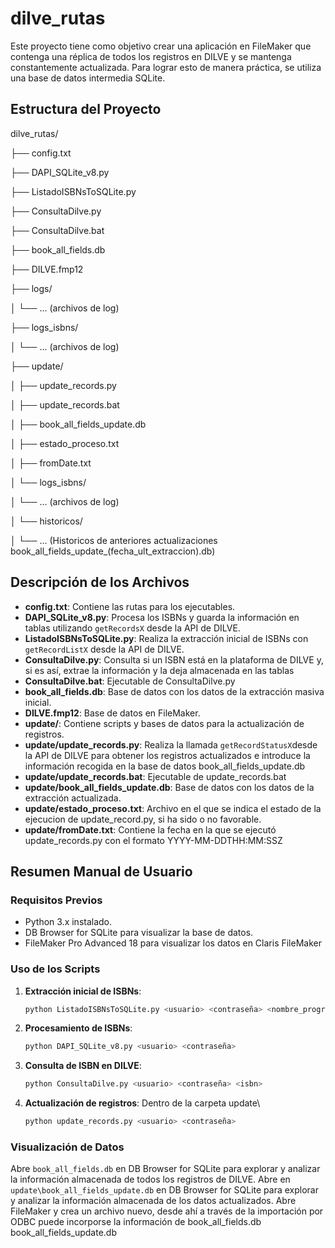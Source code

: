 # dilve_rutas

Este proyecto tiene como objetivo crear una aplicación en FileMaker que contenga una réplica de todos los registros en DILVE y se mantenga constantemente actualizada. Para lograr esto de manera práctica, se utiliza una base de datos intermedia SQLite.

## Estructura del Proyecto


dilve_rutas/

├── config.txt

├── DAPI_SQLite_v8.py

├── ListadoISBNsToSQLite.py

├── ConsultaDilve.py

├── ConsultaDilve.bat

├── book_all_fields.db

├── DILVE.fmp12

├── logs/

│ └── ... (archivos de log)

├── logs_isbns/

│ └── ... (archivos de log)

├── update/

│ ├── update_records.py

│ ├── update_records.bat

│ ├── book_all_fields_update.db

│ ├── estado_proceso.txt

│ ├── fromDate.txt

│ └── logs_isbns/

│ └── ... (archivos de log)

│ └── historicos/

│ └── ... (Historicos de anteriores actualizaciones book_all_fields_update_(fecha_ult_extraccion).db)



## Descripción de los Archivos

- **config.txt**: Contiene las rutas para los ejecutables.
- **DAPI_SQLite_v8.py**: Procesa los ISBNs y guarda la información en tablas utilizando `getRecordsX` desde la API de DILVE.
- **ListadoISBNsToSQLite.py**: Realiza la extracción inicial de ISBNs con `getRecordListX` desde la API de DILVE.
- **ConsultaDilve.py**: Consulta si un ISBN está en la plataforma de DILVE y, si es así, extrae la información y la deja almacenada en las tablas
- **ConsultaDilve.bat**: Ejecutable de ConsultaDilve.py
- **book_all_fields.db**: Base de datos con los datos de la extracción masiva inicial.
- **DILVE.fmp12**: Base de datos en FileMaker.
- **update/**: Contiene scripts y bases de datos para la actualización de registros.
- **update/update_records.py**: Realiza la llamada `getRecordStatusX`desde la API de DILVE para obtener los registros actualizados e introduce la información recogida en la base de datos book_all_fields_update.db
- **update/update_records.bat**: Ejecutable de update_records.bat
- **update/book_all_fields_update.db**: Base de datos con los datos de la extracción actualizada.
- **update/estado_proceso.txt**: Archivo en el que se indica el estado de la ejecucion de update_record.py, si ha sido o no favorable.
- **update/fromDate.txt**: Contiene la fecha en la que se ejecutó update_records.py con el formato YYYY-MM-DDTHH:MM:SSZ
  
## Resumen Manual de Usuario

### Requisitos Previos

- Python 3.x instalado.
- DB Browser for SQLite para visualizar la base de datos.
- FileMaker Pro Advanced 18 para visualizar los datos en Claris FileMaker

### Uso de los Scripts

1. **Extracción inicial de ISBNs**:
    
    ```sh
    python ListadoISBNsToSQLite.py <usuario> <contraseña> <nombre_progrma>
    ```
   

2. **Procesamiento de ISBNs**:
   
    ```sh
    python DAPI_SQLite_v8.py <usuario> <contraseña>
    ```
   

3. **Consulta de ISBN en DILVE**:
 
    ```sh
    python ConsultaDilve.py <usuario> <contraseña> <isbn>
    ```
   


4. **Actualización de registros**: Dentro de la carpeta update\

     ```sh
    python update_records.py <usuario> <contraseña>
    ```


### Visualización de Datos

Abre `book_all_fields.db` en DB Browser for SQLite para explorar y analizar la información almacenada de todos los registros de DILVE.
Abre en `update\book_all_fields_update.db` en DB Browser for SQLite para explorar y analizar la información almacenada de los datos actualizados.
Abre FileMaker y crea un archivo nuevo, desde ahí a través de la importación por ODBC puede incorporse la información de book_all_fields.db book_all_fields_update.db

